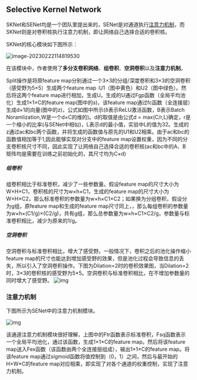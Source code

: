 ## Selective Kernel Network

SKNet和SENet均是一个团队里提出来的，SENet是对通道执行[注意力机制](https://so.csdn.net/so/search?q=注意力机制&spm=1001.2101.3001.7020)，而SKNet则是对卷积核执行注意力机制，即让网络自己选择合适的卷积核。

SKNet的核心模块如下图所示：

![image-20230222114819530](E:\paper_summary\image\image-SKNet.png)

在该模块中，作者使用了**多分支卷积网络**、**组卷积**、**空洞卷积**以及**注意力机制**。

Split操作是将原feature map分别通过一个3×3的分组/深度卷积和3×3的空洞卷积（感受野为5×5）生成两个feature map :U1（图中黄色）和U2（图中绿色）。然后将这两个feature map进行相加，生成U。生成的U通过Fgp函数（全局平均池化）生成1×1×C的feature map(图中的s)，该feature map通过fc函数（全连接层）生成d×1的向量(图中的z)，公式如图中所示(δ表示ReLU激活函数，B表示Batch Noramlization,W是一个d×C的维的)。d的取值是由公式d = max(C/r,L)确定，r是一个缩小的比率(与SENet中相似)，L表示d的最小值，实验中L的值为32。生成的z通过ac和bc两个函数，并将生成的函数值与原先的U1和U2相乘。由于ac和bc的函数值相加等于1,因此能够实现对分支中的feature map设置权重，因为不同的分支卷积核尺寸不同，因此实现了让网络自己选择合适的卷积核(ac和bc中的A、B矩阵均是需要在训练之前初始化的，其尺寸均为C×d)


##### 组卷积

组卷积相比于标准卷积，减少了一些参数量。假设feature map的尺寸大小为W×H×C1，卷积核的尺寸为w×h×C1，生成的feature map的尺寸大小为W×H×C2，那么标准卷积的参数量为w×h×C1×C2；如果换为分组卷积，假设分为g组，原feature map和生成的feature map尺寸同上，，那么每组卷积的参数量为w×h×(C1/g)×(C2/g)，共有g组，那么总参数量为w×h×C1×C2/g，参数量与标准卷积相比，减少为原来的1/g。

##### 空洞卷积

空洞卷积与标准卷积相比，增大了感受野。一般情况下，卷积之后的池化操作缩小feature map的尺寸也能达到增加感受野的效果，但是池化过程会导致信息的丢失，所以引入了空洞卷积操作。下图为Dilation=2时的卷积效果图，当Dilation=2时，3×3的卷积核的感受野为5×5。空洞卷积与标准卷积相比，在不增加参数量的同时增大了感受野。
![img](https://img-blog.csdnimg.cn/20191004150612218.png)

### 注意力机制

下图所示为SENet中的注意力机制模块。

![img](https://upload-images.jianshu.io/upload_images/6449203-66c690882e15b340.jpg?imageMogr2/auto-orient/strip|imageView2/2/format/webp)

该通道注意力机制模块很好理解，上图中的Ftr函数表示标准卷积，Fsq函数表示一个全局平均池化，通过该函数，生成1×1×C的feature map。然后将该feature map送入Fex函数（该函数由两个全连接层组成），输出1×1×C的feature map。将该feature map通过sigmoid函数将值控制到（0，1）之间，然后与最开始的H×W×C的feature map对应相乘，即实现了对各个通道的权重控制，实现了注意力机制。
